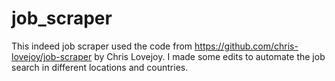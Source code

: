 # job_scraper


This indeed job scraper used the code from https://github.com/chris-lovejoy/job-scraper by Chris Lovejoy. I made some edits to automate the job search in different locations and countries. 
